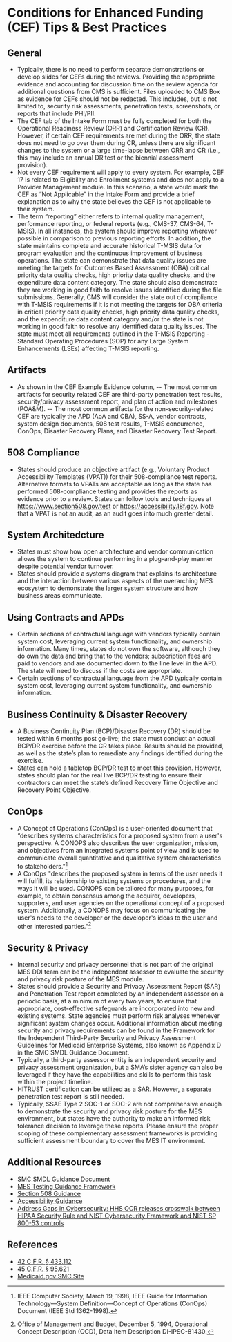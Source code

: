 # Conditions for Enhanced Funding (CEF) Tips & Best Practices

## General
- Typically, there is no need to perform separate demonstrations or develop slides for CEFs during the reviews. Providing the appropriate evidence and accounting for discussion time on the review agenda for additional questions from CMS is sufficient. Files uploaded to CMS Box as evidence for CEFs should not be redacted. This includes, but is not limited to, security risk assessments, penetration tests, screenshots, or reports that include PHI/PII.
-	The CEF tab of the Intake Form must be fully completed for both the Operational Readiness Review (ORR) and Certification Review (CR). However, if certain CEF requirements are met during the ORR, the state does not need to go over them during CR, unless there are significant changes to the system or a large time-lapse between ORR and CR (i.e., this may include an annual DR test or the biennial assessment provision).
-	Not every CEF requirement will apply to every system. For example, CEF 17 is related to Eligibility and Enrollment systems and does not apply to a Provider Management module. In this scenario, a state would mark the CEF as “Not Applicable” in the Intake Form and provide a brief explanation as to why the state believes the CEF is not applicable to their system.
-	The term “reporting” either refers to internal quality management, performance reporting, or federal reports (e.g., CMS-37, CMS-64, T-MSIS). In all instances, the system should improve reporting wherever possible in comparison to previous reporting efforts. In addition, the state maintains complete and accurate historical T-MSIS data for program evaluation and the continuous improvement of business operations. The state can demonstrate that data quality issues are meeting the targets for Outcomes Based Assessment (OBA) critical priority data quality checks, high priority data quality checks, and the expenditure data content category. The state should also demonstrate they are working in good faith to resolve issues identified during the file submissions. Generally, CMS will consider the state out of compliance with T-MSIS requirements if it is not meeting the targets for OBA criteria in critical priority data quality checks, high priority data quality checks, and the expenditure data content category and/or the state is not working in good faith to resolve any identified data quality issues. The state must meet all requirements outlined in the T-MSIS Reporting - Standard Operating Procedures (SOP) for any Large System Enhancements (LSEs) affecting T-MSIS reporting.

## Artifacts
-	As shown in the CEF Example Evidence column, 
--	The most common artifacts for security related CEF are third-party penetration test results, security/privacy assessment report, and plan of action and milestones (POA&M).
--	The most common artifacts for the non-security-related CEF are typically the APD (AoA and CBA), SS-A, vendor contracts, system design documents, 508 test results, T-MSIS concurrence, ConOps, Disaster Recovery Plans, and Disaster Recovery Test Report.


## 508 Compliance
-	States should produce an objective artifact (e.g., Voluntary Product Accessibility Templates (VPAT)) for their 508-compliance test reports. Alternative formats to VPATs are acceptable as long as the state has performed 508-compliance testing and provides the reports as evidence prior to a review. States can follow tools and techniques at https://www.section508.gov/test or https://accessibility.18f.gov. Note that a VPAT is not an audit, as an audit goes into much greater detail.

## System Architedcture
-	States must show how open architecture and vendor communication allows the system to continue performing in a plug-and-play manner despite potential vendor turnover.
-	States should provide a systems diagram that explains its architecture and the interaction between various aspects of the overarching MES ecosystem to demonstrate the larger system structure and how business areas communicate.

## Using Contracts and APDs
-	Certain sections of contractual language with vendors typically contain system cost, leveraging current system functionality, and ownership information. Many times, states do not own the software, although they do own the data and bring that to the vendors; subscription fees are paid to vendors and are documented down to the line level in the APD. The state will need to discuss if the costs are appropriate.
-	Certain sections of contractual language from the APD typically contain system cost, leveraging current system functionality, and ownership information.

## Business Continuity & Disaster Recovery
-	A Business Continuity Plan (BCP)/Disaster Recovery (DR) should be tested within 6 months post go-live; the state must conduct an actual BCP/DR exercise before the CR takes place. Results should be provided, as well as the state’s plan to remediate any findings identified during the exercise.
-	States can hold a tabletop BCP/DR test to meet this provision.  However, states should plan for the real live BCP/DR testing to ensure their contractors can meet the state’s defined Recovery Time Objective and Recovery Point Objective. 

## ConOps
-	A Concept of Operations (ConOps) is a user-oriented document that “describes systems characteristics for a proposed system from a user's perspective. A CONOPS also describes the user organization, mission, and objectives from an integrated systems point of view and is used to communicate overall quantitative and qualitative system characteristics to stakeholders."[^1]
-	A ConOps "describes the proposed system in terms of the user needs it will fulfill, its relationship to existing systems or procedures, and the ways it will be used. CONOPS can be tailored for many purposes, for example, to obtain consensus among the acquirer, developers, supporters, and user agencies on the operational concept of a proposed system. Additionally, a CONOPS may focus on communicating the user's needs to the developer or the developer's ideas to the user and other interested parties."[^2]

## Security & Privacy
-	Internal security and privacy personnel that is not part of the original MES DDI team can be the independent assessor to evaluate the security and privacy risk posture of the MES module.
-	States should provide a Security and Privacy Assessment Report (SAR) and Penetration Test report completed by an independent assessor on a periodic basis, at a minimum of every two years, to ensure that appropriate, cost-effective safeguards are incorporated into new and existing systems. State agencies must perform risk analyses whenever significant system changes occur. Additional information about meeting security and privacy requirements can be found in the Framework for the Independent Third-Party Security and Privacy Assessment Guidelines for Medicaid Enterprise Systems, also known as Appendix D in the SMC SMDL Guidance Document.
-	Typically, a third-party assessor entity is an independent security and privacy assessment organization, but a SMA’s sister agency can also be leveraged if they have the capabilities and skills to perform this task within the project timeline.
-	HITRUST certification can be utilized as a SAR.  However, a separate penetration test report is still needed. 
-	Typically, SSAE Type 2 SOC-1 or SOC-2 are not comprehensive enough to demonstrate the security and privacy risk posture for the MES environment, but states have the authority to make an informed risk tolerance decision to leverage these reports.  Please ensure the proper scoping of these complementary assessment frameworks is providing sufficient assessment boundary to cover the MES IT environment.

## Additional Resources
-	[SMC SMDL Guidance Document](https://www.medicaid.gov/medicaid/data-and-systems/downloads/smc-certification-guidance.pdf)
-	[MES Testing Guidance Framework](https://www.medicaid.gov/medicaid/data-and-systems/downloads/mes-testing-guidance-framework.pdf)
-	[Section 508 Guidance](https://www.section508.gov/test)
-	[Accessibility Guidance](https://accessibility.18f.gov)
-	[Address Gaps in Cybersecurity:  HHS OCR releases crosswalk between HIPAA Security Rule and NIST Cybersecurity Framework and NIST SP 800-53 controls](https://www.hhs.gov/sites/default/files/nist-csf-to-hipaa-security-rule-crosswalk-02-22-2016-final.pdf)

## References
-	[42 C.F.R. § 433.112](https://www.ecfr.gov/current/title-42/chapter-IV/subchapter-C/part-433/subpart-C/section-433.112) 
-	[45 C.F.R. § 95.621](https://www.ecfr.gov/current/title-45/subtitle-A/subchapter-A/part-95/subpart-F/subject-group-ECFR8ea7e78ba47a262/section-95.621)
-	[Medicaid.gov SMC Site](https://www.medicaid.gov/medicaid/data-systems/certification/streamlined-modular-certification/index.html)

[^1]: IEEE Computer Society, March 19, 1998, IEEE Guide for Information Technology—System Definition—Concept of Operations (ConOps) Document (IEEE Std 1362-1998).
[^2]: Office of Management and Budget, December 5, 1994, Operational Concept Description (OCD), Data Item Description DI-IPSC-81430.

